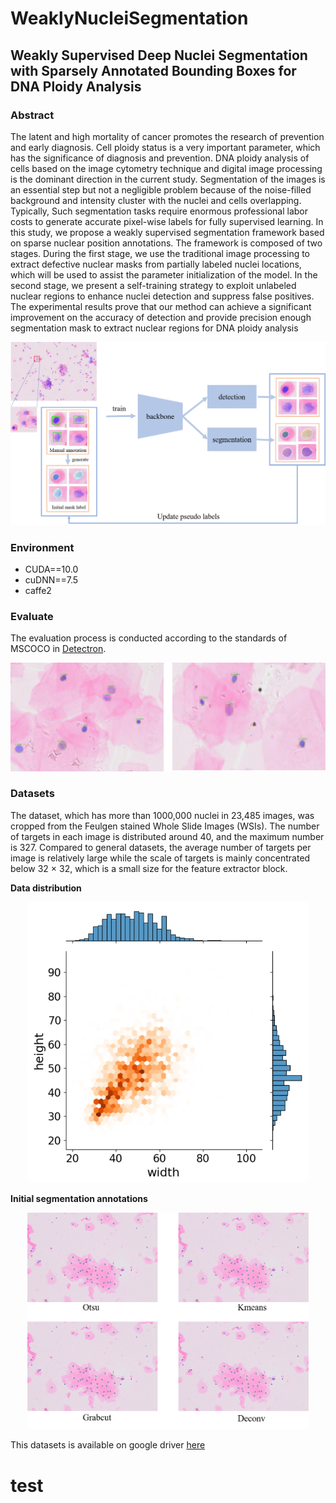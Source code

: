 # WeaklyNucleiSegmentation

## Weakly Supervised Deep Nuclei Segmentation with Sparsely Annotated Bounding Boxes for DNA Ploidy Analysis

### Abstract
The latent and high mortality of cancer promotes the research of prevention and early diagnosis. Cell ploidy status is a very
important parameter, which has the significance of diagnosis and prevention. DNA ploidy analysis of cells based on the image
cytometry technique and digital image processing is the dominant direction in the current study. Segmentation of the images is an
essential step but not a negligible problem because of the noise-filled background and intensity cluster with the nuclei and cells
overlapping. Typically, Such segmentation tasks require enormous professional labor costs to generate accurate pixel-wise labels for
fully supervised learning. In this study, we propose a weakly supervised segmentation framework based on sparse nuclear position
annotations. The framework is composed of two stages. During the first stage, we use the traditional image processing to extract
defective nuclear masks from partially labeled nuclei locations, which will be used to assist the parameter initialization of the model. In the second stage, we present a self-training strategy to exploit unlabeled nuclear regions to enhance nuclei detection and suppress false positives. The experimental results prove that our method can achieve a significant improvement on the accuracy of detection and provide precision enough segmentation mask to extract nuclear regions for DNA ploidy analysis

<p align="center">
  <img width="550" src="https://github.com/ZhiHuaYin/WeaklyNucleiSegmentation/blob/main/images/flowchart1.png" />
</p>

### Environment
* CUDA==10.0
* cuDNN==7.5
* caffe2

### Evaluate
The evaluation process is conducted according to the standards of MSCOCO in [Detectron](https://github.com/facebookresearch/Detectron).
<p align="center">
  <img width="550" src="https://github.com/ZhiHuaYin/WeaklyNucleiSegmentation/blob/main/images/demo.png" />
</p>

### Datasets
The dataset, which has more than 1000,000 nuclei in 23,485 images, was cropped from the Feulgen stained Whole Slide Images (WSIs). The number of targets in each image is distributed around 40, and the maximum number is 327. Compared to general datasets, the average number of targets per image is relatively large while the scale of targets is mainly concentrated below 32 × 32, which is a small size for the feature extractor block.

__Data distribution__
<p align="center">
  <img width="450" src="https://github.com/ZhiHuaYin/WeaklyNucleiSegmentation/blob/main/images/data_distribution%2B.png" />
</p>

__Initial segmentation annotations__
<p align="center">
  <img width="450" src="https://github.com/ZhiHuaYin/WeaklyNucleiSegmentation/blob/main/images/initial.png" />
</p>

This datasets is available on google driver [here](https://drive.google.com/drive/folders/1HZmYSKyOcxk3Tgti042ozToemxz0qY5W?usp=sharing)

# test
